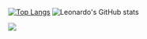 [![Top Langs](https://github-readme-stats.vercel.app/api/top-langs/?username=leomacedokkkk&layout=compact)](https://github.com/anuraghazra/github-readme-stats)
![Leonardo's GitHub stats](https://github-readme-stats.vercel.app/api?username=leomacedokkkk&show_icons=true&theme=transparent)
<div> 
  
  
  <a href="https://www.linkedin.com/in/leonardo-macedo-469218252/" target="_blank"><img src="https://img.shields.io/badge/-LinkedIn-%230077B5?style=for-the-badge&logo=linkedin&logoColor=white" target="_blank"></a> 
  
</div>
